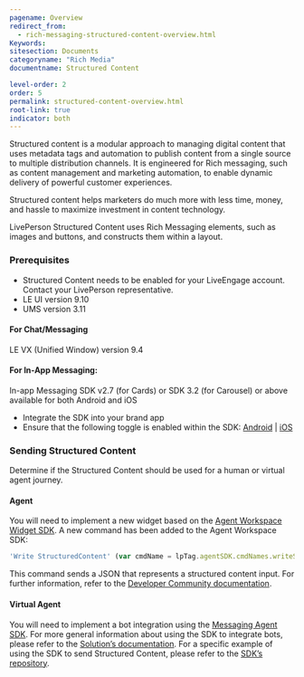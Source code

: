 ```yaml
---
pagename: Overview
redirect_from:
  - rich-messaging-structured-content-overview.html
Keywords:
sitesection: Documents
categoryname: "Rich Media"
documentname: Structured Content

level-order: 2
order: 5
permalink: structured-content-overview.html
root-link: true
indicator: both
---
```


Structured content is a modular approach to managing digital content that uses metadata tags and automation to publish content from a single source to multiple distribution channels.
It is engineered for Rich messaging, such as content management and marketing automation, to enable dynamic delivery of powerful customer experiences.

Structured content helps marketers do much more with less time, money, and hassle to maximize investment in content technology.

LivePerson Structured Content uses Rich Messaging elements, such as images and buttons, and constructs them within a layout.

### Prerequisites

* Structured Content needs to be enabled for your LiveEngage account. Contact your LivePerson representative.
* LE UI version 9.10
* UMS version 3.11

#### For Chat/Messaging

LE VX (Unified Window) version 9.4

#### For In-App Messaging:

In-app Messaging SDK v2.7 (for Cards) or SDK 3.2 (for Carousel) or above available for both Android and iOS
* Integrate the SDK into your brand app
* Ensure that the following toggle is enabled within the SDK: [Android](android-attributes.html#structured-content) | [iOS](consumer-experience-ios-sdk-attributes.html#structured-content)

### Sending Structured Content

Determine if the Structured Content should be used for a human or virtual agent journey.

#### Agent
You will need to implement a new widget based on the [Agent Workspace Widget SDK](agent-workspace-sdk-overview.html).
A new command has been added to the Agent Workspace SDK:

```javascript
'Write StructuredContent' (var cmdName = lpTag.agentSDK.cmdNames.writeSC).
```

This command sends a JSON that represents a structured content input.
For further information, refer to the [Developer Community documentation](agent-workspace-sdk-methods.html#command).

#### Virtual Agent
You will need to implement a bot integration using the [Messaging Agent SDK](messaging-agent-sdk-overview.html).
For more general information about using the SDK to integrate bots, please refer to the [Solution’s documentation](products-customer-facing-bots-overview.html).
For a specific example of using the SDK to send Structured Content, please refer to the [SDK’s repository](https://github.com/LivePersonInc/node-agent-sdk#example-sending-rich-content-structured-content).
